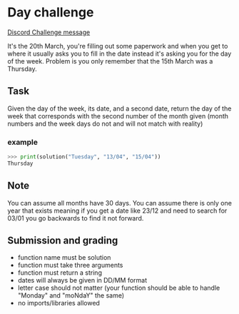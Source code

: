 # Day challenge

[Discord Challenge message](https://discordapp.com/channels/501090983539245061/680851798340272141/737479056974544937)

It's the 20th March, you're filling out some paperwork and when you get to where it usually asks you to fill in the date instead it's asking you for the day of the week. Problem is you only remember that the 15th March was a Thursday.

## Task

Given the day of the week, its date, and a second date, return the day of the week that corresponds with the second number of the month given (month numbers and the week days do not and will not match with reality)

### example

```python
>>> print(solution("Tuesday", "13/04", "15/04"))
Thursday
```

## Note

You can assume all months have 30 days.
You can assume there is only one year that exists meaning if you get a date like 23/12 and need to search for 03/01 you go backwards to find it not forward.

## Submission and grading

- function name must be solution
- function must take three arguments
- function must return a string
- dates will always be given in DD/MM format
- letter case should not matter (your function should be able to handle "Monday" and "moNdaY" the same)
- no imports/libraries allowed

